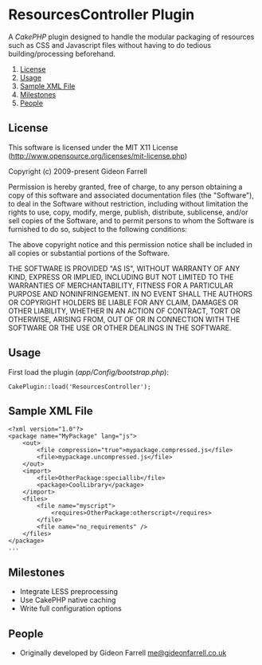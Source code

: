ResourcesController Plugin
===========================

A *CakePHP* plugin designed to handle the modular packaging of resources such as CSS and Javascript files without having to do tedious building/processing beforehand.

1. [License](#license-)  
2. [Usage](#usage-)
3. [Sample XML File](#samplexmlfile-)
4. [Milestones](#milestones-)
5. [People](#people-)



License <a id="license"></a>
----------------------------

This software is licensed under the MIT X11 License (http://www.opensource.org/licenses/mit-license.php)

Copyright (c) 2009-present Gideon Farrell

Permission is hereby granted, free of charge, to any person obtaining a copy
of this software and associated documentation files (the "Software"), to deal
in the Software without restriction, including without limitation the rights
to use, copy, modify, merge, publish, distribute, sublicense, and/or sell
copies of the Software, and to permit persons to whom the Software is
furnished to do so, subject to the following conditions:

The above copyright notice and this permission notice shall be included in
all copies or substantial portions of the Software.

THE SOFTWARE IS PROVIDED "AS IS", WITHOUT WARRANTY OF ANY KIND, EXPRESS OR
IMPLIED, INCLUDING BUT NOT LIMITED TO THE WARRANTIES OF MERCHANTABILITY,
FITNESS FOR A PARTICULAR PURPOSE AND NONINFRINGEMENT. IN NO EVENT SHALL THE
AUTHORS OR COPYRIGHT HOLDERS BE LIABLE FOR ANY CLAIM, DAMAGES OR OTHER
LIABILITY, WHETHER IN AN ACTION OF CONTRACT, TORT OR OTHERWISE, ARISING FROM,
OUT OF OR IN CONNECTION WITH THE SOFTWARE OR THE USE OR OTHER DEALINGS IN
THE SOFTWARE.

Usage <a name="usage-"></a>
---------------------------

First load the plugin (*app/Config/bootstrap.php*):
    
    CakePlugin::load('ResourcesController');


Sample XML File <a name="samplexmlfile-"></a>
---------------------------------------------

    <?xml version="1.0"?>
    <package name="MyPackage" lang="js">
    	<out>
    		<file compression="true">mypackage.compressed.js</file>
    		<file>mypackage.uncompressed.js</file>
    	</out>
    	<import>
    		<file>OtherPackage:speciallib</file>
    		<package>CoolLibrary</package>
    	</import>
    	<files>
    		<file name="myscript">
    			<requires>OtherPackage:otherscript</requires>
    		</file>
    		<file name="no_requirements" />
    	</files>
    </package>
    ...


Milestones <a name="milestones-"></a>
-------------------------------------

* Integrate LESS preprocessing
* Use CakePHP native caching
* Write full configuration options

People <a name="people-"></a>
------------------------------

* Originally developed by Gideon Farrell [<me@gideonfarrell.co.uk>](mailto:me@gideonfarrell.co.uk)